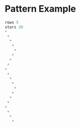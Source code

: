 # Pattern Example

```python
rows 5
stars 20
*
 *
  *
   *
    *
   *
  *
 *
*
 *
  *
   *
    *
   *
  *
 *
*
 *
  *
   *
```